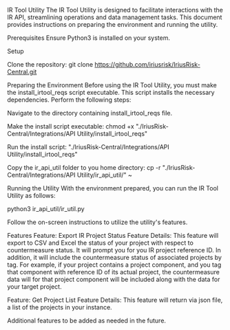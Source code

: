 IR Tool Utility
The IR Tool Utility is designed to facilitate interactions with the IR API, streamlining operations and data management tasks. This document provides instructions on preparing the environment and running the utility.

Prerequisites
Ensure Python3 is installed on your system.

Setup

Clone the repository:
git clone https://github.com/iriusrisk/IriusRisk-Central.git

Preparing the Environment
Before using the IR Tool Utility, you must make the install_irtool_reqs script executable. This script installs the necessary dependencies. Perform the following steps:

Navigate to the directory containing install_irtool_reqs file.

Make the install script executable:
chmod +x "./IriusRisk-Central/Integrations/API Utility/install_irtool_reqs"

Run the install script:
"./IriusRisk-Central/Integrations/API Utility/install_irtool_reqs"

Copy the ir_api_util folder to you home directory:
cp -r "./IriusRisk-Central/Integrations/API Utility/ir_api_util/" ~

Running the Utility
With the environment prepared, you can run the IR Tool Utility as follows:

python3 ir_api_util/ir_util.py

Follow the on-screen instructions to utilize the utility's features.

Features
Feature: Export IR Project Status
Feature Details:
This feature will export to CSV and Excel the status of your project with respect to countermeasure status. It will prompt you for you IR project reference ID. 
In addition, it will include the countermeasure status of associated projects by tag.
For example, if your project contains a project component, and you tag that component with reference ID of its actual project, the countermeasure data will for that project component will be included along with the data for your target project.

Feature: Get Project List
Feature Details:
This feature will return via json file, a list of the projects in your instance.

Additional features to be added as needed in the future.
